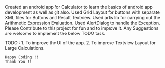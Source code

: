 Created an android app for Calculator to learn the basics of android app development as well as git also.
Used Grid Layout for buttons with separate XML files for Buttons and Result Textview.
Used artis lib for carrying out the Arithmetic Expression Evaluation.
Used AlertDialog to handle the Exception.
Please Contribute to this project for fun and to improve it.
Any Suggestions are welcome to implement the below TODO task.


TODO :
    1. To improve the UI of the app.
    2. To improve Textview Layout for Large Calculations.
    
    Happy Coding !!
    Thank You !!
              
